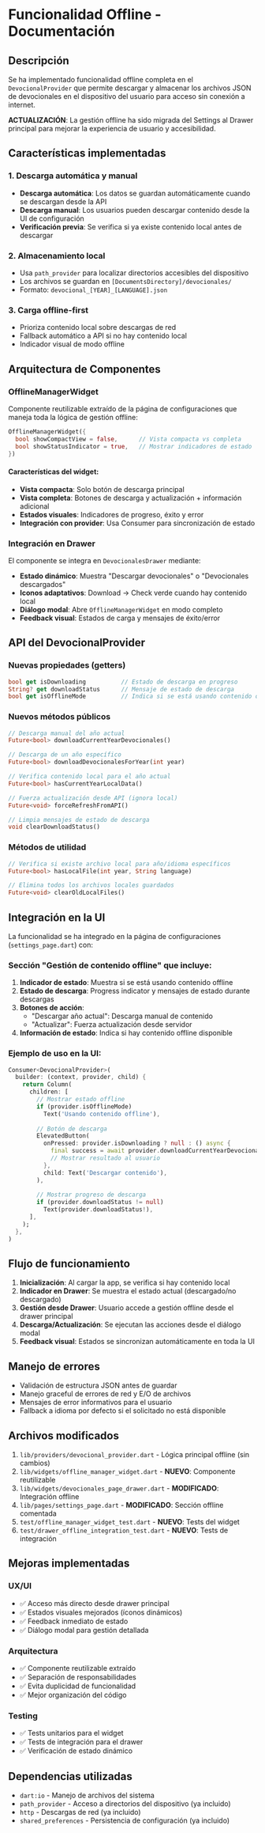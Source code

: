 # Funcionalidad Offline - Documentación

## Descripción

Se ha implementado funcionalidad offline completa en el `DevocionalProvider` que permite descargar y almacenar los archivos JSON de devocionales en el dispositivo del usuario para acceso sin conexión a internet.

**ACTUALIZACIÓN**: La gestión offline ha sido migrada del Settings al Drawer principal para mejorar la experiencia de usuario y accesibilidad.

## Características implementadas

### 1. Descarga automática y manual
- **Descarga automática**: Los datos se guardan automáticamente cuando se descargan desde la API
- **Descarga manual**: Los usuarios pueden descargar contenido desde la UI de configuración
- **Verificación previa**: Se verifica si ya existe contenido local antes de descargar

### 2. Almacenamiento local
- Usa `path_provider` para localizar directorios accesibles del dispositivo
- Los archivos se guardan en `[DocumentsDirectory]/devocionales/`
- Formato: `devocional_[YEAR]_[LANGUAGE].json`

### 3. Carga offline-first
- Prioriza contenido local sobre descargas de red
- Fallback automático a API si no hay contenido local
- Indicador visual de modo offline

## Arquitectura de Componentes

### OfflineManagerWidget
Componente reutilizable extraído de la página de configuraciones que maneja toda la lógica de gestión offline:

```dart
OfflineManagerWidget({
  bool showCompactView = false,      // Vista compacta vs completa
  bool showStatusIndicator = true,   // Mostrar indicadores de estado
})
```

#### Características del widget:
- **Vista compacta**: Solo botón de descarga principal
- **Vista completa**: Botones de descarga y actualización + información adicional
- **Estados visuales**: Indicadores de progreso, éxito y error
- **Integración con provider**: Usa Consumer para sincronización de estado

### Integración en Drawer
El componente se integra en `DevocionalesDrawer` mediante:
- **Estado dinámico**: Muestra "Descargar devocionales" o "Devocionales descargados"
- **Iconos adaptativos**: Download → Check verde cuando hay contenido local
- **Diálogo modal**: Abre `OfflineManagerWidget` en modo completo
- **Feedback visual**: Estados de carga y mensajes de éxito/error

## API del DevocionalProvider

### Nuevas propiedades (getters)

```dart
bool get isDownloading          // Estado de descarga en progreso
String? get downloadStatus      // Mensaje de estado de descarga  
bool get isOfflineMode          // Indica si se está usando contenido offline
```

### Nuevos métodos públicos

```dart
// Descarga manual del año actual
Future<bool> downloadCurrentYearDevocionales()

// Descarga de un año específico
Future<bool> downloadDevocionalesForYear(int year)

// Verifica contenido local para el año actual
Future<bool> hasCurrentYearLocalData()

// Fuerza actualización desde API (ignora local)
Future<void> forceRefreshFromAPI()

// Limpia mensajes de estado de descarga
void clearDownloadStatus()
```

### Métodos de utilidad

```dart
// Verifica si existe archivo local para año/idioma específicos
Future<bool> hasLocalFile(int year, String language)

// Elimina todos los archivos locales guardados
Future<void> clearOldLocalFiles()
```

## Integración en la UI

La funcionalidad se ha integrado en la página de configuraciones (`settings_page.dart`) con:

### Sección "Gestión de contenido offline" que incluye:

1. **Indicador de estado**: Muestra si se está usando contenido offline
2. **Estado de descarga**: Progress indicator y mensajes de estado durante descargas
3. **Botones de acción**:
   - "Descargar año actual": Descarga manual de contenido
   - "Actualizar": Fuerza actualización desde servidor
4. **Información de estado**: Indica si hay contenido offline disponible

### Ejemplo de uso en la UI:

```dart
Consumer<DevocionalProvider>(
  builder: (context, provider, child) {
    return Column(
      children: [
        // Mostrar estado offline
        if (provider.isOfflineMode)
          Text('Usando contenido offline'),
          
        // Botón de descarga
        ElevatedButton(
          onPressed: provider.isDownloading ? null : () async {
            final success = await provider.downloadCurrentYearDevocionales();
            // Mostrar resultado al usuario
          },
          child: Text('Descargar contenido'),
        ),
        
        // Mostrar progreso de descarga
        if (provider.downloadStatus != null)
          Text(provider.downloadStatus!),
      ],
    );
  },
)
```

## Flujo de funcionamiento

1. **Inicialización**: Al cargar la app, se verifica si hay contenido local
2. **Indicador en Drawer**: Se muestra el estado actual (descargado/no descargado)
3. **Gestión desde Drawer**: Usuario accede a gestión offline desde el drawer principal
4. **Descarga/Actualización**: Se ejecutan las acciones desde el diálogo modal
5. **Feedback visual**: Estados se sincronizan automáticamente en toda la UI

## Manejo de errores

- Validación de estructura JSON antes de guardar
- Manejo graceful de errores de red y E/O de archivos
- Mensajes de error informativos para el usuario
- Fallback a idioma por defecto si el solicitado no está disponible

## Archivos modificados

1. `lib/providers/devocional_provider.dart` - Lógica principal offline (sin cambios)
2. `lib/widgets/offline_manager_widget.dart` - **NUEVO**: Componente reutilizable  
3. `lib/widgets/devocionales_page_drawer.dart` - **MODIFICADO**: Integración offline
4. `lib/pages/settings_page.dart` - **MODIFICADO**: Sección offline comentada
5. `test/offline_manager_widget_test.dart` - **NUEVO**: Tests del widget
6. `test/drawer_offline_integration_test.dart` - **NUEVO**: Tests de integración

## Mejoras implementadas

### UX/UI
- ✅ Acceso más directo desde drawer principal
- ✅ Estados visuales mejorados (íconos dinámicos)
- ✅ Feedback inmediato de estado
- ✅ Diálogo modal para gestión detallada

### Arquitectura
- ✅ Componente reutilizable extraído
- ✅ Separación de responsabilidades
- ✅ Evita duplicidad de funcionalidad
- ✅ Mejor organización del código

### Testing
- ✅ Tests unitarios para el widget
- ✅ Tests de integración para el drawer
- ✅ Verificación de estado dinámico

## Dependencias utilizadas

- `dart:io` - Manejo de archivos del sistema
- `path_provider` - Acceso a directorios del dispositivo (ya incluido)
- `http` - Descargas de red (ya incluido)
- `shared_preferences` - Persistencia de configuración (ya incluido)